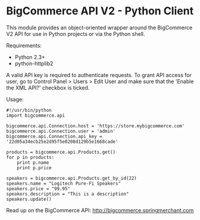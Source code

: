 BigCommerce API V2 - Python Client
==================================

This module provides an object-oriented wrapper around the BigCommerce V2 API
for use in Python projects or via the Python shell.

Requirements:

- Python 2.3+
- python-httplib2

A valid API key is required to authenticate requests. To grant API access for
user, go to Control Panel > Users > Edit User and make sure that the
'Enable the XML API?' checkbox is ticked.

Usage:

```
#!/usr/bin/python
import bigcommerce.api

bigcommerce.api.Connection.host = 'https://store.mybigcommerce.com'
bigcommerce.api.Connection.user = 'admin'
bigcommerce.api.Connection.api_key = '22d05a34ecb25e2d95f5e0208d129b5e1668cade'

products = bigcommerce.api.Products.get()
for p in products:
	print p.name
	print p.price

speakers = bigcommerce.api.Products.get_by_id(22)
speakers.name = "Logitech Pure-Fi Speakers"
speakers.price = "99.95"
speakers.description = "This is a description"
speakers.update()
```

Read up on the BigCommerce API:
http://bigcommerce.springmerchant.com

